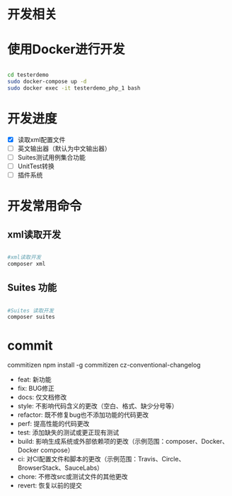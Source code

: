 # 开发相关

# 使用Docker进行开发

```bash

cd testerdemo
sudo docker-compose up -d 
sudo docker exec -it testerdemo_php_1 bash 

```


# 开发进度
* [x] 读取xml配置文件
* [ ] 英文输出器（默认为中文输出器）
* [ ] Suites测试用例集合功能
* [ ] UnitTest转换
* [ ] 插件系统

# 开发常用命令

## xml读取开发
```bash

#xml读取开发
composer xml 

```

## Suites 功能
```bash

#Suites 读取开发
composer suites 

```

# commit 

commitizen
npm install -g commitizen cz-conventional-changelog

* feat:     新功能
* fix:      BUG修正
* docs:     仅文档修改
* style:    不影响代码含义的更改（空白、格式、缺少分号等）
* refactor: 既不修复bug也不添加功能的代码更改
* perf:     提高性能的代码更改
* test:     添加缺失的测试或更正现有测试
* build:    影响生成系统或外部依赖项的更改（示例范围：composer、Docker、Docker compose）
* ci:       对CI配置文件和脚本的更改（示例范围：Travis、Circle、BrowserStack、SauceLabs）
* chore:    不修改src或测试文件的其他更改
* revert:   恢复以前的提交

